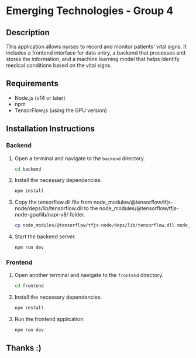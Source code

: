 # Emerging Technologies - Group 4

## Description
This application allows nurses to record and monitor patients' vital signs. It includes a frontend interface for data entry, a backend that processes and stores the information, and a machine learning model that helps identify medical conditions based on the vital signs.

## Requirements

- Node.js (v14 or later)
- npm
- TensorFlow.js (using the GPU version)

## Installation Instructions

### Backend

1. Open a terminal and navigate to the `backend` directory.

   ```bash
   cd backend
   ````
2. Install the necessary dependencies.

   ```bash
   npm install
   ````
3. Copy the tensorflow.dll file from node_modules/@tensorflow/tfjs-node/deps/lib/tensorflow.dll to the node_modules/@tensorflow/tfjs-node-gpu/lib/napi-v8/ folder.

   ```bash
   cp node_modules/@tensorflow/tfjs-node/deps/lib/tensorflow.dll node_modules/@tensorflow/tfjs-node-gpu/lib/napi-v8/
   ````
4. Start the backend server.

   ```bash
   npm run dev
   ````
### Frontend

1. Open another terminal and navigate to the `frontend` directory.

   ```bash
   cd frontend
   ````

2. Install the necessary dependencies.

   ````bash
   npm install
   ````
4. Run the frontend application.

   ````bash
   npm run dev
   ````
## Thanks :)
